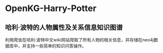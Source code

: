# OpenKG-Harry-Potter
## 哈利·波特的人物属性及关系信息知识图谱
利用爬虫在哈利·波特中文wiki网站爬取了所有人物的相关信息，并存储在neo4j数据库中，并支持一些简单的知识问答操作。

